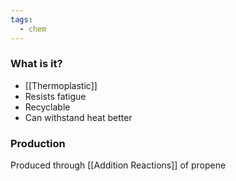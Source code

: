 ```yaml
---
tags:
  - chem
---
```

### What is it?
- [[Thermoplastic]]
- Resists fatigue 
- Recyclable 
- Can withstand heat better
### Production
Produced through [[Addition Reactions]] of propene